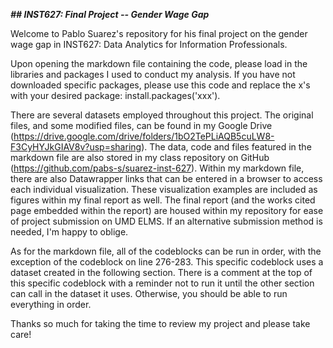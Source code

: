 ***## INST627: Final Project -- Gender Wage Gap***

Welcome to Pablo Suarez's repository for his final project on the gender wage gap in INST627: Data Analytics for Information Professionals.

Upon opening the markdown file containing the code, please load in the libraries and packages I used to conduct my analysis. If you have not downloaded specific packages, please use this code and replace the x's with your desired package: install.packages('xxx').

There are several datasets employed throughout this project. The original files, and some modified files, can be found in my Google Drive (https://drive.google.com/drive/folders/1bO2TePLiAQB5cuLW8-F3CyHYJkGIAV8v?usp=sharing). The data, code and files featured in the markdown file are also stored in my class repository on GitHub (https://github.com/pabs-s/suarez-inst-627). Within my markdown file, there are also Datawrapper links that can be entered in a browser to access each individual visualization. These visualization examples are included as figures within my final report as well. The final report (and the works cited page embedded within the report) are housed within my repository for ease of project submission on UMD ELMS. If an alternative submission method is needed, I'm happy to oblige.

As for the markdown file, all of the codeblocks can be run in order, with the exception of the codeblock on line 276-283. This specific codeblock uses a dataset created in the following section. There is a comment at the top of this specific codeblock with a reminder not to run it until the other section can call in the dataset it uses. Otherwise, you should be able to run everything in order. 

Thanks so much for taking the time to review my project and please take care!
 

